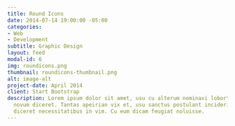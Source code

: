 ```yaml
---
title: Round Icons
date: 2014-07-14 19:00:00 -05:00
categories:
- Web
- Development
subtitle: Graphic Design
layout: feed
modal-id: 6
img: roundicons.png
thumbnail: roundicons-thumbnail.png
alt: image-alt
project-date: April 2014
client: Start Bootstrap
description: Lorem ipsum dolor sit amet, usu cu alterum nominavi lobortis. At duo
  novum diceret. Tantas apeirian vix et, usu sanctus postulant inciderint ut, populo
  diceret necessitatibus in vim. Cu eum dicam feugiat noluisse.
---
```


